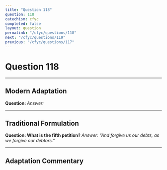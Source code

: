 ```yaml
---
title: "Question 118"
question: 118
catechism: cfyc
completed: false
layout: question
permalink: "/cfyc/questions/118"
next: "/cfyc/questions/119"
previous: "/cfyc/questions/117"
---
```

# Question 118
---
## Modern Adaptation
<strong>
    Question:
</strong>

<em>
    Answer:
</em>

---
## Traditional Formulation
<strong>
    Question: What is the fifth petition?
</strong>

<em>
    Answer: “And forgive us our debts, as we forgive our debtors.”
</em>

---
## Adaptation Commentary
